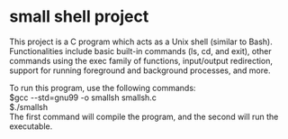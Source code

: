 # small shell project

This project is a C program which acts as a Unix shell (similar to Bash). Functionalities include basic built-in commands (ls, cd, and exit), other commands using the exec family of functions, input/output redirection, support for running foreground and background processes, and more.

To run this program, use the following commands:  
$gcc --std=gnu99 -o smallsh smallsh.c  
$./smallsh  
The first command will compile the program, and the second will run the executable.
